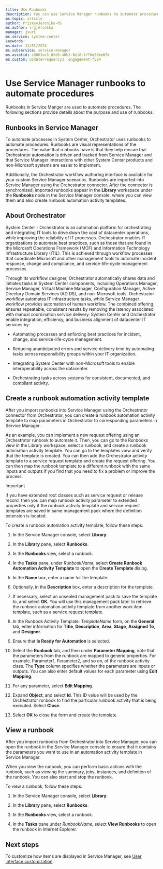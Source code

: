 ```yaml
---
title: Use Runbooks
description: You can use Service Manager runbooks to automate procedures.
ms.topic: article
author: PriskeyJeronika-MS
ms.author: v-gjeronika
manager: jsuri
ms.service: system-center
keywords:
ms.date: 11/01/2024
ms.subservice: service-manager
ms.assetid: a0863ac5-05d9-46b3-8e18-1f76e50ee07d
ms.custom: UpdateFrequency3, engagement-fy24
---
```


# Use Service Manager runbooks to automate procedures


Runbooks in Service Manger are used to automate procedures. The following sections provide details about the purpose and use of runbooks.

## Runbooks in Service Manager

To automate processes in System Center, Orchestrator uses runbooks to automate procedures. Runbooks are visual representations of the procedures. The value that runbooks have is that they help ensure that Orchestrator automation is driven and tracked from Service Manager and that Service Manager interactions with other System Center products and non-Microsoft systems are easier to implement.

Additionally, the Orchestrator workflow authoring interface is available for your custom Service Manager scenarios. Runbooks are imported into Service Manager using the Orchestrator connector. After the connector is synchronized, imported runbooks appear in the **Library** workspace under the **Runbooks** node in the Service Manager console, where you can view them and also create runbook automation activity templates.

## About Orchestrator

System Center - Orchestrator is an automation platform for orchestrating and integrating IT tools to drive down the cost of datacenter operations, while improving the reliability of IT processes. Orchestrator enables IT organizations to automate best practices, such as those that are found in the Microsoft Operations Framework (MOF) and Information Technology Infrastructure Library (ITIL). This is achieved through workflow processes that coordinate Microsoft and other management tools to automate incident response, change and compliance, and service-life-cycle management processes.

Through its workflow designer, Orchestrator automatically shares data and initiates tasks in System Center components, including Operations Manager, Service Manager, Virtual Machine Manager, Configuration Manager, Active Directory Domain Services (AD DS), and non-Microsoft tools. Orchestrator workflow automates IT infrastructure tasks, while  Service Manager workflow provides automation of human workflow. The combined offering ensures repeatable, consistent results by removing the latency associated with manual coordination service delivery. System Center and Orchestrator enable integration, efficiency, and business alignment of datacenter IT services by:

- Automating processes and enforcing best practices for incident, change, and service-life-cycle management.

- Reducing unanticipated errors and service delivery time by automating tasks across responsibility groups within your IT organization.

- Integrating System Center with non-Microsoft tools to enable interoperability across the datacenter.

- Orchestrating tasks across systems for consistent, documented, and compliant activity.

## Create a runbook automation activity template

After you import runbooks into Service Manager using the Orchestrator connector from Orchestrator, you can create a runbook automation activity template to map parameters in Orchestrator to corresponding parameters in Service Manager.

As an example, you can implement a new request offering using an Orchestrator runbook to automate it. Then, you can go to the Runbooks view in the Library workspace, select a runbook, and create a runbook automation activity template. You can go to the templates view and verify that the template is created. You can then add the Orchestrator activity template to a service request template and create the request offering. You can then map the runbook template to a different runbook with the same inputs and outputs if you find that you need to fix a problem or improve the process.

> [!IMPORTANT]
> If you have extended root classes such as service request or release record, then you can map runbook activity parameter to extended properties only if the runbook activity template and service request templates are saved in same management pack where the definition extension is located.

To create a runbook automation activity template, follow these steps:

1. In the Service Manager console, select **Library**.

2. In the **Library** pane, select **Runbooks**.

3. In the **Runbooks** view, select a runbook.

4. In the **Tasks** pane, under *RunbookName*, select **Create Runbook Automation Activity Template** to open the **Create Template** dialog.

5. In the **Name** box, enter a name for the template.

6. Optionally, in the **Description** box, enter a description for the template.

7. If necessary, select an unsealed management pack to save the template to, and select **OK**. You will use this management pack later to retrieve the runbook automation activity template from another work item template, such as a service request template.

8. In the Runbook Activity Template: *TemplateName* form, on the **General** tab, enter information for **Title**, **Description**, **Area**, **Stage**, **Assigned To**, and **Designer**.

9. Ensure that **Is Ready for Automation** is selected.

10. Select the **Runbook** tab, and then under **Parameter Mapping**, note that the parameters from the runbook are mapped to generic properties. For example, Parameter1, Parameter2, and so on, of the runbook activity class. The **Type** column specifies whether the parameters are inputs or outputs. You can also enter default values for each parameter using **Edit Mapping**.

11. For any parameter, select **Edit Mapping**.

12. Expand **Object**, and select **Id**. This ID value will be used by the Orchestrator runbook to find the particular runbook activity that is being executed. Select **Close**.

13. Select **OK** to close the form and create the template.

## View a runbook

After you import runbooks from Orchestrator into Service Manager, you can open the runbook in the Service Manager console to ensure that it contains the parameters you want to use in an automation activity template in Service Manager.

When you view the runbook, you can perform basic actions with the runbook, such as viewing the summary, jobs, instances, and definition of the runbook. You can also start and stop the runbook.

To view a runbook, follow these steps:

1. In the Service Manager console, select **Library**.

2. In the **Library** pane, select **Runbooks**.

3. In the **Runbooks** view, select a runbook.

4. In the **Tasks** pane under *RunbookName*, select **View Runbooks** to open the runbook in Internet Explorer.

## Next steps

To customize how items are displayed in Service Manager, see [User interface customization](ui-customization.md).
